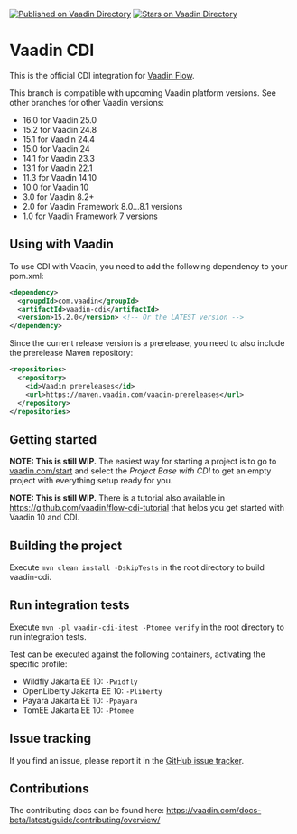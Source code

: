 [![Published on Vaadin  Directory](https://img.shields.io/badge/Vaadin%20Directory-published-00b4f0.svg)](https://vaadin.com/directory/component/vaadin-cdi)
[![Stars on Vaadin Directory](https://img.shields.io/vaadin-directory/star/vaadin-cdi.svg)](https://vaadin.com/directory/component/vaadin-cdi)

# Vaadin CDI

This is the official CDI integration for [Vaadin Flow](https://github.com/vaadin/flow).

This branch is compatible with upcoming Vaadin platform versions. See other branches for other Vaadin versions:

* 16.0 for Vaadin 25.0
* 15.2 for Vaadin 24.8
* 15.1 for Vaadin 24.4
* 15.0 for Vaadin 24
* 14.1 for Vaadin 23.3
* 13.1 for Vaadin 22.1
* 11.3 for Vaadin 14.10
* 10.0 for Vaadin 10
* 3.0 for Vaadin 8.2+
* 2.0 for Vaadin Framework 8.0...8.1 versions
* 1.0 for Vaadin Framework 7 versions

## Using with Vaadin

To use CDI with Vaadin, you need to add the following dependency to your pom.xml:
```xml
<dependency>
  <groupdId>com.vaadin</groupId>
  <artifactId>vaadin-cdi</artifactId>
  <version>15.2.0</version> <!-- Or the LATEST version -->
</dependency>
```

Since the current release version is a prerelease, you need to also include the prerelease Maven repository:

```xml
<repositories>
  <repository>
    <id>Vaadin prereleases</id>
    <url>https://maven.vaadin.com/vaadin-prereleases</url>
  </repository>
</repositories>
```

## Getting started

**NOTE: This is still WIP.** The easiest way for starting a project is to go to [vaadin.com/start](https://vaadin.com/start) and select the _Project Base with CDI_ to get an empty project with everything setup ready for you.

**NOTE: This is still WIP.** There is a tutorial also available in https://github.com/vaadin/flow-cdi-tutorial that helps you get started with Vaadin 10 and CDI.

## Building the project

Execute `mvn clean install -DskipTests` in the root directory to build vaadin-cdi.

## Run integration tests

Execute `mvn -pl vaadin-cdi-itest -Ptomee verify` in the root directory to run integration tests.

Test can be executed against the following containers, activating the specific profile:

* Wildfly Jakarta EE 10: `-Pwidfly`
* OpenLiberty Jakarta EE 10: `-Pliberty`
* Payara Jakarta EE 10: `-Ppayara`
* TomEE Jakarta EE 10: `-Ptomee`

## Issue tracking

If you find an issue, please report it in the [GitHub issue tracker](https://github.com/vaadin/cdi/issues).

## Contributions

The contributing docs can be found here: https://vaadin.com/docs-beta/latest/guide/contributing/overview/
